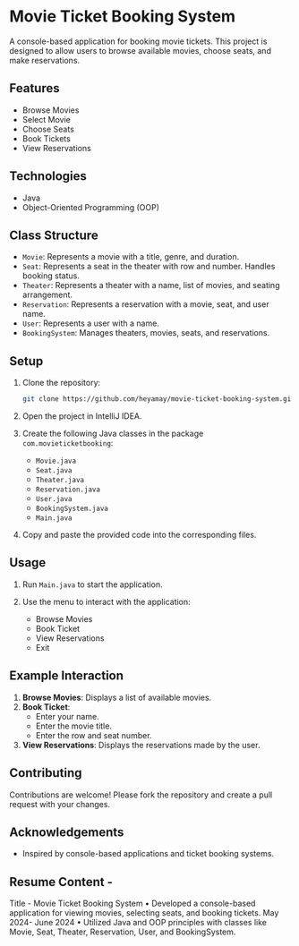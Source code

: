 # Movie Ticket Booking System

A console-based application for booking movie tickets. This project is designed to allow users to browse available movies, choose seats, and make reservations.

## Features

- Browse Movies
- Select Movie
- Choose Seats
- Book Tickets
- View Reservations

## Technologies

- Java
- Object-Oriented Programming (OOP)

## Class Structure

- `Movie`: Represents a movie with a title, genre, and duration.
- `Seat`: Represents a seat in the theater with row and number. Handles booking status.
- `Theater`: Represents a theater with a name, list of movies, and seating arrangement.
- `Reservation`: Represents a reservation with a movie, seat, and user name.
- `User`: Represents a user with a name.
- `BookingSystem`: Manages theaters, movies, seats, and reservations.

## Setup

1. Clone the repository:
    ```bash
    git clone https://github.com/heyamay/movie-ticket-booking-system.git
    ```
2. Open the project in IntelliJ IDEA.

3. Create the following Java classes in the package `com.movieticketbooking`:
    - `Movie.java`
    - `Seat.java`
    - `Theater.java`
    - `Reservation.java`
    - `User.java`
    - `BookingSystem.java`
    - `Main.java`

4. Copy and paste the provided code into the corresponding files.

## Usage

1. Run `Main.java` to start the application.

2. Use the menu to interact with the application:
    - Browse Movies
    - Book Ticket
    - View Reservations
    - Exit

## Example Interaction

1. **Browse Movies**: Displays a list of available movies.
2. **Book Ticket**:
    - Enter your name.
    - Enter the movie title.
    - Enter the row and seat number.
3. **View Reservations**: Displays the reservations made by the user.

## Contributing

Contributions are welcome! Please fork the repository and create a pull request with your changes.

## Acknowledgements

- Inspired by console-based applications and ticket booking systems.

## Resume Content - 
Title - Movie Ticket Booking System
 • Developed a console-based application for viewing movies, selecting seats, and booking tickets.
 May 2024- June 2024
 • Utilized Java and OOP principles with classes like Movie, Seat, Theater, Reservation, User, and BookingSystem.
